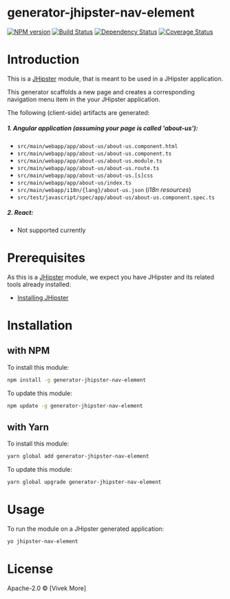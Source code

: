 # generator-jhipster-nav-element
[![NPM version][npm-image]][npm-url] [![Build Status][travis-image]][travis-url] [![Dependency Status][daviddm-image]][daviddm-url] [![Coverage Status][coveralls-image]][coveralls-url]


# Introduction

This is a [JHipster](http://jhipster.github.io/) module, that is meant to be used in a JHipster application.

This generator scaffolds a new page and creates a corresponding navigation menu item in the your JHipster application.

The following (client-side) artifacts are generated:

##### 1. Angular application (assuming your page is called 'about-us'):
 * `src/main/webapp/app/about-us/about-us.component.html`
 * `src/main/webapp/app/about-us/about-us.component.ts`
 * `src/main/webapp/app/about-us/about-us.module.ts`
 * `src/main/webapp/app/about-us/about-us.route.ts`
 * `src/main/webapp/app/about-us/about-us.[s]css`
 * `src/main/webapp/app/about-us/index.ts`
 * `src/main/webapp/i18n/{lang}/about-us.json` (_i18n resources_)
 * `src/test/javascript/spec/app/about-us/about-us.component.spec.ts`

##### 2. React:
 * Not supported currently

# Prerequisites

As this is a [JHipster](http://jhipster.github.io/) module, we expect you have JHipster and its related tools already installed:

- [Installing JHipster](https://jhipster.github.io/installation.html)


# Installation

## with NPM

To install this module:
```bash
npm install -g generator-jhipster-nav-element
```

To update this module:
```bash
npm update -g generator-jhipster-nav-element
```

## with Yarn

To install this module:
```bash
yarn global add generator-jhipster-nav-element
```

To update this module:
```bash
yarn global upgrade generator-jhipster-nav-element
```


# Usage

To run the module on a JHipster generated application:

```bash
yo jhipster-nav-element
```


# License

Apache-2.0 © [Vivek More]


[npm-image]: https://img.shields.io/npm/v/generator-jhipster-nav-element.svg
[npm-url]: https://npmjs.org/package/generator-jhipster-nav-element
[travis-image]: https://travis-ci.org/vivekmore/generator-jhipster-nav-element.svg?branch=master
[travis-url]: https://travis-ci.org/vivekmore/generator-jhipster-nav-element
[daviddm-image]: https://david-dm.org/vivekmore/generator-jhipster-nav-element.svg?theme=shields.io
[daviddm-url]: https://david-dm.org/vivekmore/generator-jhipster-nav-element
[coveralls-image]: https://coveralls.io/repos/github/vivekmore/generator-jhipster-nav-element/badge.svg
[coveralls-url]: https://coveralls.io/github/vivekmore/generator-jhipster-nav-element
